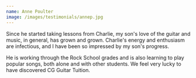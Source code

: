 ```yaml
---
name: Anne Poulter
image: /images/testimonials/annep.jpg
---
```


Since he started taking lessons from Charlie, my son's love of the guitar and music, in general, has grown and grown. Charlie's energy and enthusiasm are infectious, and I have been so impressed by my son's progress.

He is working through the Rock School grades and is also learning to play popular songs, both alone and with other students. We feel very lucky to have discovered CG Guitar Tuition.